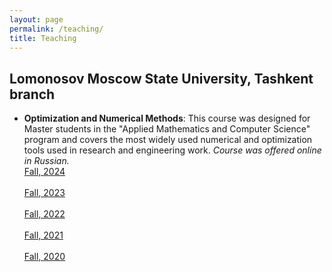 ```yaml
---
layout: page
permalink: /teaching/
title: Teaching
---
```


<h2>Lomonosov Moscow State University, Tashkent branch</h2>
<ul>
	<li>
		<b>Optimization and Numerical Methods</b>: This course was designed for Master students in the "Applied Mathematics and Computer Science" program and covers the most widely used numerical and optimization tools used in research and engineering work. <i>Course was offered online in Russian.</i><br>
		<a href="./cs170-2024/"><div class="color-button">Fall, 2024</div></a><br>
		<a href="./cs170-2023/"><div class="color-button">Fall, 2023</div></a><br>
		<a href="./cs170-2022/"><div class="color-button">Fall, 2022</div></a><br>
		<a href="./cs170-2021/"><div class="color-button">Fall, 2021</div></a><br>
		<a href="https://github.com/maksimbolonkin/cs170-2020"><div class="color-button">Fall, 2020</div></a><br>
	</li><br>

</ul>